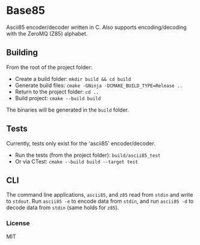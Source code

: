 # Base85

Ascii85 encoder/decoder written in C. Also supports encoding/decoding with the
ZeroMQ (Z85) alphabet.

## Building

From the root of the project folder:

  - Create a build folder: `mkdir build && cd build`
  - Generate build files: `cmake -GNinja -DCMAKE_BUILD_TYPE=Release ..`
  - Return to the project folder: `cd ..`
  - Build project: `cmake --build build`

The binaries will be generated in the `build` folder.

## Tests

Currently, tests only exist for the 'ascii85' encoder/decoder.

  - Run the tests (from the project folder): `build/ascii85_test`
  - Or via CTest: `cmake --build build --target test`

## CLI

The command line applications, `ascii85`, and `z85` read from `stdin` and write
to `stdout`. Run `ascii85 -e` to encode data from `stdin`, and run `ascii85 -d`
to decode data from `stdin` (same holds for `z85`).

### License

MIT
